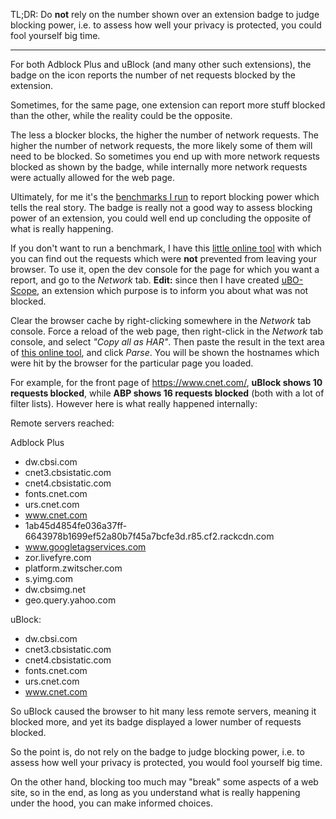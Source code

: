 TL;DR: Do **not** rely on the number shown over an extension badge to judge blocking power, i.e. to assess how well your privacy is protected, you could fool yourself big time.

***

For both Adblock Plus and uBlock (and many other such extensions), the badge on the icon reports the number of net requests blocked by the extension.

Sometimes, for the same page, one extension can report more stuff blocked than the other, while the reality could be the opposite.

The less a blocker blocks, the higher the number of network requests. The higher the number of network requests, the more likely some of them will need to be blocked. So sometimes you end up with more network requests blocked as shown by the badge, while internally more network requests were actually allowed for the web page.

Ultimately, for me it's the [benchmarks I run](#) to report blocking power which tells the real story. The badge is really not a good way to assess blocking power of an extension, you could well end up concluding the opposite of what is really happening.

If you don't want to run a benchmark, I have this [little online tool](http://raymondhill.net/httpsb/har-parser.html) with which you can find out the requests which were **not** prevented from leaving your browser. To use it, open the dev console for the page for which you want a report, and go to the _Network_ tab. **Edit:** since then I have created [uBO-Scope](https://github.com/gorhill/uBO-Scope), an extension which purpose is to inform you about what was not blocked.

Clear the browser cache by right-clicking somewhere in the _Network_ tab console. Force a reload of the web page, then right-click in the _Network_ tab console, and select _"Copy all as HAR"_. Then paste the result in the text area of [this online tool](http://raymondhill.net/httpsb/har-parser.html), and click _Parse_. You will be shown the hostnames which were hit by the browser for the particular page you loaded.

For example, for the front page of <https://www.cnet.com/>, **uBlock shows 10 requests blocked**, while **ABP shows 16 requests blocked** (both with a lot of filter lists). However here is what really happened internally:

Remote servers reached:

Adblock Plus
- dw.cbsi.com
- cnet3.cbsistatic.com
- cnet4.cbsistatic.com
- fonts.cnet.com
- urs.cnet.com
- www.cnet.com
- 1ab45d4854fe036a37ff-6643978b1699ef52a80b7f45a7bcfe3d.r85.cf2.rackcdn.com
- www.googletagservices.com
- zor.livefyre.com
- platform.zwitscher.com
- s.yimg.com
- dw.cbsimg.net
- geo.query.yahoo.com

uBlock:
- dw.cbsi.com
- cnet3.cbsistatic.com
- cnet4.cbsistatic.com
- fonts.cnet.com
- urs.cnet.com
- www.cnet.com

So uBlock caused the browser to hit many less remote servers, meaning it blocked more, and yet its badge displayed a lower number of requests blocked.

So the point is, do not rely on the badge to judge blocking power, i.e. to assess how well your privacy is protected, you would fool yourself big time.

On the other hand, blocking too much may "break" some aspects of a web site, so in the end, as long as you understand what is really happening under the hood, you can make informed choices.